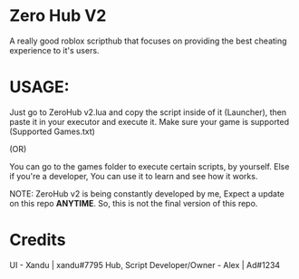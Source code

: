 # Zero Hub V2
A really good roblox scripthub that focuses on providing the best cheating experience to it's users. 

# USAGE: 
Just go to ZeroHub v2.lua and copy the script inside of it (Launcher), then paste it in your executor and execute it. Make sure your game is supported (Supported Games.txt)

(OR)

You can go to the games folder to execute certain scripts, by yourself. Else if you're a developer, You can use it to learn and see how it works.

NOTE: ZeroHub v2 is being constantly developed by me, Expect a update on this repo **ANYTIME**. So, this is not the final version of this repo.

# Credits

UI - Xandu | xandu#7795
Hub, Script Developer/Owner - Alex | Ad#1234
